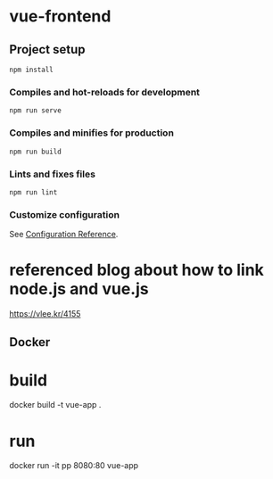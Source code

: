 # vue-frontend

## Project setup
```
npm install
```

### Compiles and hot-reloads for development
```
npm run serve
```

### Compiles and minifies for production
```
npm run build
```

### Lints and fixes files
```
npm run lint
```

### Customize configuration
See [Configuration Reference](https://cli.vuejs.org/config/).


# referenced blog about how to link node.js and vue.js
https://vlee.kr/4155


## Docker
# build
docker build -t vue-app .

# run
docker run -it pp 8080:80 vue-app